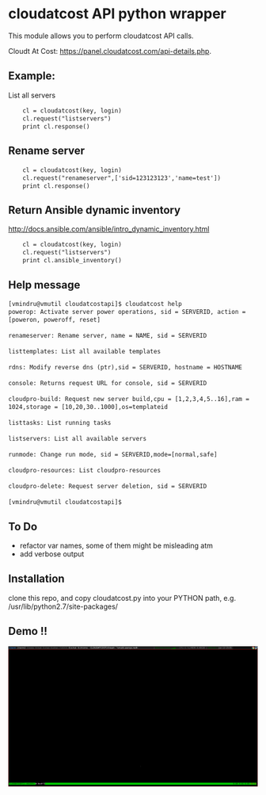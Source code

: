 # cloudatcost API python wrapper

This module allows you to perform cloudatcost API calls.

Cloudt At Cost: https://panel.cloudatcost.com/api-details.php.

## Example:
List all servers
```
    cl = cloudatcost(key, login)
    cl.request("listservers")
    print cl.response()
```
## Rename server
```
    cl = cloudatcost(key, login)
    cl.request("renameserver",['sid=123123123','name=test'])
    print cl.response()
```
## Return Ansible dynamic inventory
http://docs.ansible.com/ansible/intro_dynamic_inventory.html
```
    cl = cloudatcost(key, login)
    cl.request("listservers")
    print cl.ansible_inventory()
```
## Help message 
```
[vmindru@vmutil cloudatcostapi]$ cloudatcost help
powerop: Activate server power operations, sid = SERVERID, action = [poweron, poweroff, reset]

renameserver: Rename server, name = NAME, sid = SERVERID

listtemplates: List all available templates

rdns: Modify reverse dns (ptr),sid = SERVERID, hostname = HOSTNAME

console: Returns request URL for console, sid = SERVERID

cloudpro-build: Request new server build,cpu = [1,2,3,4,5..16],ram = 1024,storage = [10,20,30..1000],os=templateid

listtasks: List running tasks

listservers: List all available servers

runmode: Change run mode, sid = SERVERID,mode=[normal,safe]

cloudpro-resources: List cloudpro-resources

cloudpro-delete: Request server deletion, sid = SERVERID

[vmindru@vmutil cloudatcostapi]$ 
```


## To Do

* refactor var names, some of them might be misleading atm
* add verbose output

## Installation

clone this repo, and copy cloudatcost.py into your PYTHON path, e.g. /usr/lib/python2.7/site-packages/ 

## Demo !! 
![](/examples/example.gif)
